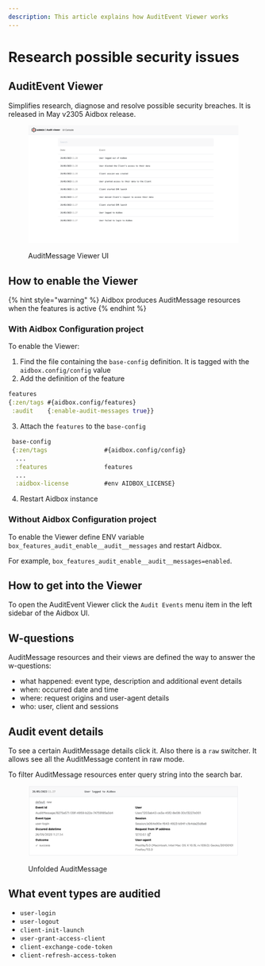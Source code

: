 ```yaml
---
description: This article explains how AuditEvent Viewer works
---
```


# Research possible security issues

## AuditEvent Viewer

Simplifies research, diagnose and resolve possible security breaches. It is released in May v2305 Aidbox release.



<div data-full-width="false">

<figure><img src="../../../.gitbook/assets/audit-event-viewer-ui.png" alt=""><figcaption><p>AuditMessage Viewer UI</p></figcaption></figure>

</div>

## How to enable the Viewer

{% hint style="warning" %}
Aidbox produces AuditMessage resources when the features is active
{% endhint %}

### With Aidbox Configuration project

To enable the Viewer:

1. Find the file containing the `base-config` definition. It is tagged with the `aidbox.config/config` value
2. Add the definition of the feature

```clojure
features
{:zen/tags #{aidbox.config/features}
 :audit    {:enable-audit-messages true}}
```

3. Attach the `features` to the `base-config`

```clojure
 base-config
 {:zen/tags                #{aidbox.config/config}
  ...
  :features                features
  ...
  :aidbox-license          #env AIDBOX_LICENSE}
```
4. Restart Aidbox instance

### Without Aidbox Configuration project

To enable the Viewer define ENV variable `box_features_audit_enable__audit__messages` and restart Aidbox.

For example, `box_features_audit_enable__audit__messages=enabled`.

## How to get into the Viewer

To open the AuditEvent Viewer click the `Audit Events` menu item in the left sidebar of the Aidbox UI.

## W-questions

AuditMessage resources and their views are defined the way to answer the w-questions:

* what happened: event type, description and additional event details
* when: occurred date and time
* where: request origins and user-agent details
* who: user, client and sessions

## Audit event details

To see a certain AuditMessage details click it. Also there is a `raw` switcher. It allows see all the AuditMessage content in raw mode.

To filter AuditMessage resources enter query string into the search bar.

<figure><img src="../../../.gitbook/assets/audit-event-unfolded.png" alt=""><figcaption><p>Unfolded AuditMessage</p></figcaption></figure>

## What event types are auditied

- `user-login`
- `user-logout` 
- `client-init-launch`
- `user-grant-access-client`
- `client-exchange-code-token`
- `client-refresh-access-token`

